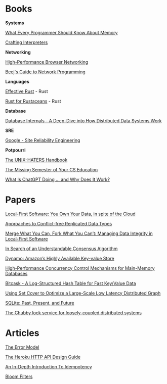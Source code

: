 # Books

**Systems**

[What Every Programmer Should Know About Memory](https://people.freebsd.org/~lstewart/articles/cpumemory.pdf)

[Crafting Interpreters](https://craftinginterpreters.com/)

**Networking**

[High-Performance Browser Networking](https://hpbn.co/primer-on-latency-and-bandwidth/)

[Beej's Guide to Network Programming](https://beej.us/guide/bgnet/html//index.html)

**Languages**

[Effective Rust](https://www.lurklurk.org/effective-rust/title-page.html) - Rust

[Rust for Rustaceans](https://rust-for-rustaceans.com/) - Rust

**Database**

[Database Internals - A Deep-Dive into How Distributed Data Systems Work](https://www.databass.dev/)

**SRE**

[Google - Site Reliability Engineering](https://sre.google/sre-book/table-of-contents/)

**Potpourri**

[The UNIX-HATERS Handbook](https://web.mit.edu/~simsong/www/ugh.pdf)

[The Missing Semester of Your CS Education](https://missing.csail.mit.edu/)

[What Is ChatGPT Doing … and Why Does It Work?](https://writings.stephenwolfram.com/2023/02/what-is-chatgpt-doing-and-why-does-it-work/)

# Papers

[Local-First Software: You Own Your Data, in spite of the Cloud](https://www.inkandswitch.com/local-first/static/local-first.pdf)

[Approaches to Conflict-free Replicated Data Types](https://arxiv.org/pdf/2310.18220)

[Merge What You Can, Fork What You Can’t: Managing Data Integrity in Local-First Software](https://nicholasschiefer.com/papers/2022-papoc22-merge.pdf)

[In Search of an Understandable Consensus Algorithm](https://raft.github.io/raft.pdf)

[Dynamo: Amazon’s Highly Available Key-value Store](https://www.allthingsdistributed.com/files/amazon-dynamo-sosp2007.pdf)

[High-Performance Concurrency Control Mechanisms for Main-Memory Databases](https://vldb.org/pvldb/vol5/p298_per-akelarson_vldb2012.pdf)

[Bitcask - A Log-Structured Hash Table for Fast Key/Value Data](https://riak.com/assets/bitcask-intro.pdf)

[Using Set Cover to Optimize a Large-Scale Low Latency Distributed Graph](https://www.usenix.org/system/files/conference/hotcloud13/hotcloud13-wang.pdf)

[SQLite: Past, Present, and Future](https://www.vldb.org/pvldb/vol15/p3535-gaffney.pdf)

[The Chubby lock service for loosely-coupled distributed systems](https://static.googleusercontent.com/media/research.google.com/en//archive/chubby-osdi06.pdf)

# Articles

[The Error Model](https://joeduffyblog.com/2016/02/07/the-error-model/)

[The Heroku HTTP API Design Guide](https://github.com/brandur/heroku-http-api-design)

[An In-Depth Introduction To Idempotency](https://lpalmieri.com/posts/idempotency/)

[Bloom Filters](https://samwho.dev/bloom-filters/)
